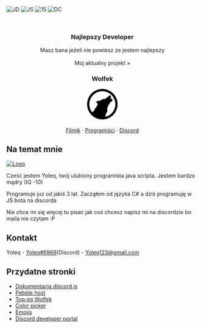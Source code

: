 ![JD](https://img.shields.io/badge/JD-100%25-blue) ![JS](https://img.shields.io/badge/JS-Only-yellow) ![15](https://img.shields.io/badge/15-Yo-orange) ![DC](https://img.shields.io/static/v1?label=Discord&message=Baby&color=ff69b4)

<br />
<p align="center">

  <h3 align="center">Najlepszy Developer</h3>

  <p align="center">
    Masz bana jeżeli nie powiesz ze jestem najlepszy
    <br />
    <br />
    Moj aktualny projekt »
    <br />
    <h3 align="center">Wolfek</h3>
    <p align="center">
    <a href="https://github.com/Hayanek/Wolfek">
    <img src="obrazki/04bcdb0f22691512edd0f75425574795.png" alt="Logo" width="80" height="80">
    </a>
    <br />
    <br />
    <a href="https://img.shields.io/badge/W-Krótce-yellowgreen">Filmik</a>
    ·
    <a href="https://img.shields.io/badge/W-Krótce-yellowgreen">Programiści</a>
    ·
    <a href="https://img.shields.io/badge/W-Krótce-yellowgreen">Discord</a>
    </p>
  </p>
</p>


## Na temat mnie

<a href="https://github.com/Hayanek/Wolfek">
    <img src="https://user-images.githubusercontent.com/62619197/122766531-f102eb00-d2a1-11eb-847f-2d61d4fcfadc.png" alt="Logo" width="80" height="80">
    </a>

Cześć jestem Yoleq, twój ulubiony programista java scripta. Jestem bardzo mądry (IQ -10)

Programuje juz od jakiś 3 lat. Zacząłem od języka C# a dziś programuję w JS bota na discorda

Nie chce mi się więcej tu pisać jak coś chcesz napisz mi na discordzie bo maila nie czytam :P

## Kontakt

Yoleq - [Yoleq#6969](https://discordapp.com/users/401032377822085122)(Discord) - Yoleq123@gmail.com


## Przydatne stronki
* [Dokumentacja discord.js](https://discord.js.org/#/)
* [Pebble host](https://panel.pebblehost.com)
* [Top.gg Wolfek](https://top.gg/bot/761566285913260064)
* [Color picker](https://htmlcolorcodes.com/color-picker/)
* [Emojis](https://getemoji.com)
* [Discord developer portal](https://discord.com/developers/applications)
